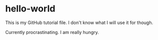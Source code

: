 # hello-world
This is my GitHub tutorial file. I don't know what I will use it for though.

Currently procrastinating.
I am really hungry.
